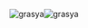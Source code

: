 ![grasya](https://user-images.githubusercontent.com/127052775/222983825-54e81373-2bc4-4aad-8edc-cf77af89bcc7.jpg)![grasya](https://user-images.githubusercontent.com/127052775/222983837-efdcc235-7c4b-4e74-bffc-5c783bb6b833.jpg)
